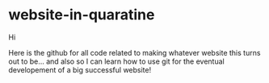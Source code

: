 # website-in-quaratine

Hi

Here is the github for all code related to making whatever website this turns out to be...
and also so I can learn how to use git for the eventual developement of a big successful website!
